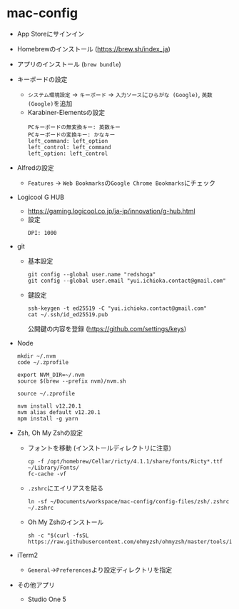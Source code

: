 # mac-config

- App Storeにサインイン

- Homebrewのインストール (https://brew.sh/index_ja)

- アプリのインストール (`brew bundle`)

- キーボードの設定
  - `システム環境設定` → `キーボード` → `入力ソース`に`ひらがな (Google)`, 
  `英数 (Google)`を追加
  - Karabiner-Elementsの設定
    ```
    PCキーボードの無変換キー: 英数キー
    PCキーボードの変換キー: かなキー
    left_command: left_option
    left_control: left_command
    left_option: left_control
    ```

- Alfredの設定
  - `Features` → `Web Bookmarks`の`Google Chrome Bookmarks`にチェック

- Logicool G HUB
  - https://gaming.logicool.co.jp/ja-jp/innovation/g-hub.html
  - 設定
    ```
    DPI: 1000
    ```

- git
  - 基本設定
    ```
    git config --global user.name "redshoga"
    git config --global user.email "yui.ichioka.contact@gmail.com"
    ```
  - 鍵設定
    ```
    ssh-keygen -t ed25519 -C "yui.ichioka.contact@gmail.com"
    cat ~/.ssh/id_ed25519.pub
    ```

    公開鍵の内容を登録 (https://github.com/settings/keys)

- Node
  ```
  mkdir ~/.nvm
  code ~/.zprofile
  ```

  ```
  export NVM_DIR=~/.nvm
  source $(brew --prefix nvm)/nvm.sh
  ```

  ```
  source ~/.zprofile
  ```

  ```
  nvm install v12.20.1
  nvm alias default v12.20.1
  npm install -g yarn
  ```

- Zsh, Oh My Zshの設定
  - フォントを移動 (インストールディレクトリに注意)
    ```
    cp -f /opt/homebrew/Cellar/ricty/4.1.1/share/fonts/Ricty*.ttf ~/Library/Fonts/ 
    fc-cache -vf
    ```

  - `.zshrc`にエイリアスを貼る
    ```
    ln -sf ~/Documents/workspace/mac-config/config-files/zsh/.zshrc ~/.zshrc
    ```

  - Oh My Zshのインストール
    ```
    sh -c "$(curl -fsSL https://raw.githubusercontent.com/ohmyzsh/ohmyzsh/master/tools/install.sh)"
    ```

- iTerm2
  - `General`→`Preferences`より設定ディレクトリを指定

- その他アプリ

  - Studio One 5
